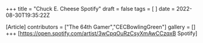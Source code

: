 +++
title = "Chuck E. Cheese Spotify"
draft = false
tags = [ ]
date = 2022-08-30T19:35:22Z

[Article]
contributors = ["The 64th Gamer","CECBowlingGreen"]
gallery = []
+++
[https://open.spotify.com/artist/3wCpqOuRzCsyXmAwCCzqxB Spotify]